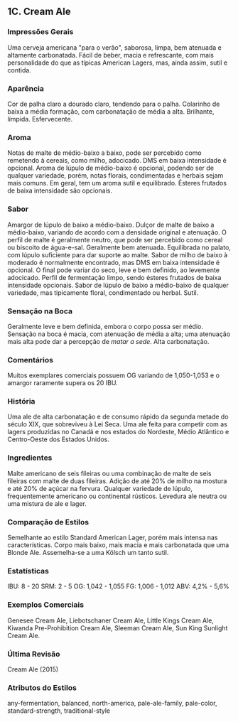 ## 1C. Cream Ale

### Impressões Gerais

Uma cerveja americana "para o verão", saborosa, limpa, bem atenuada e altamente carbonatada. Fácil de beber, macia e refrescante, com mais personalidade do que as típicas American Lagers, mas, ainda assim, sutil e contida.

### Aparência

Cor de palha claro a dourado claro, tendendo para o palha. Colarinho de baixa a média formação, com carbonatação de média a alta. Brilhante, límpida. Esfervecente. 

### Aroma

Notas de malte de médio-baixo a baixo, pode ser percebido como remetendo à cereais, como milho, adocicado. DMS em baixa intensidade é opcional. Aroma de lúpulo de médio-baixo é opcional, podendo ser de qualquer variedade, porém, notas florais, condimentadas e herbais sejam mais comuns. Em geral, tem um aroma sutil e equilibrado. Ésteres frutados de baixa intensidade são opcionais.

### Sabor

Amargor de lúpulo de baixo a médio-baixo. Dulçor de malte de baixo a médio-baixo, variando de acordo com a densidade original e atenuação. O perfil de malte é geralmente neutro, que pode ser percebido como cereal ou biscoito de água-e-sal. Geralmente bem atenuada. Equilibrada no palato, com lúpulo suficiente para dar suporte ao malte. Sabor de milho de baixo à moderado é normalmente encontrado, mas DMS em baixa intensidade é opcional. O final pode variar do seco, leve e bem definido, ao levemente adocicado. Perfil de fermentação limpo, sendo ésteres frutados de baixa intensidade opcionais. Sabor de lúpulo de baixo a médio-baixo de qualquer variedade, mas tipicamente floral, condimentado ou herbal. Sutil.

### Sensação na Boca

Geralmente leve e bem definida, embora o corpo possa ser médio. Sensação na boca é macia, com atenuação de média a alta; uma atenuação mais alta pode dar a percepção de *matar a sede*. Alta carbonatação.

### Comentários

Muitos exemplares comerciais possuem OG variando de 1,050-1,053 e o amargor raramente supera os 20 IBU.

### História

Uma ale de alta carbonatação e de consumo rápido da segunda metade do século XIX, que sobreviveu à Lei Seca. Uma ale feita para competir com as lagers produzidas no Canadá e nos estados do Nordeste, Médio Atlântico e Centro-Oeste dos Estados Unidos.

### Ingredientes

Malte americano de seis fileiras ou uma combinação de malte de seis fileiras com malte de duas fileiras. Adição de até 20% de milho na mostura e até 20% de açúcar na fervura. Qualquer variedade de lúpulo, frequentemente americano ou continental rústicos. Levedura ale neutra ou uma mistura de ale e lager.

### Comparação de Estilos

Semelhante ao estilo Standard American Lager, porém mais intensa nas características. Corpo mais baixo, mais macia e mais carbonatada que uma Blonde Ale. Assemelha-se a uma Kölsch um tanto sutil.

### Estatísticas

IBU: 8 - 20
SRM: 2 - 5
OG: 1,042 - 1,055
FG: 1,006 - 1,012
ABV: 4,2% - 5,6%

### Exemplos Comerciais

Genesee Cream Ale, Liebotschaner Cream Ale, Little Kings Cream Ale, Kiwanda Pre-Prohibition Cream Ale, Sleeman Cream Ale, Sun King Sunlight Cream Ale.

### Última Revisão

Cream Ale (2015)

### Atributos do Estilos

any-fermentation, balanced, north-america, pale-ale-family, pale-color, standard-strength, traditional-style
